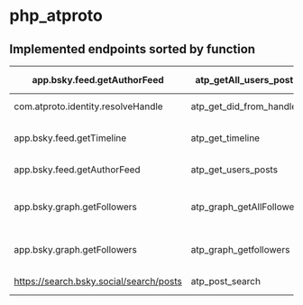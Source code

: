 # php_atproto

## Implemented endpoints sorted by function

| app.bsky.feed.getAuthorFeed             | atp_getAll_users_posts    | get ALL posts from the feed of a user                                                 |
| --------------------------------------- | ------------------------- | ------------------------------------------------------------------------------------- |
| com.atproto.identity.resolveHandle      | atp_get_did_from_handle   | returns the did of a given handle (f.e. schnoog.eu)                                   |
| app.bsky.feed.getTimeline               | atp_get_timeline          | returns the number of entries defined from the own timeline                           |
| app.bsky.feed.getAuthorFeed             | atp_get_users_posts       | get posts from the feed of a user                                                     |
| app.bsky.graph.getFollowers             | atp_graph_getAllFollowers | atp_graph_getAllFollowers returns ALL the followers of a user handle in a handy array |
| app.bsky.graph.getFollowers             | atp_graph_getfollowers    | atp_graph_getfollowers returns the followers of a user handle                         |
| https://search.bsky.social/search/posts | atp_post_search           | Search posts by searchterm - non API call                                             |
